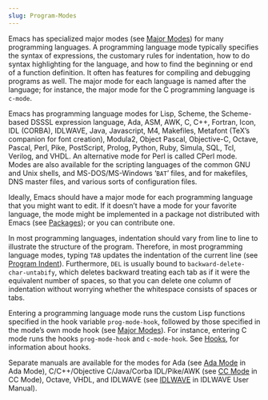 ```yaml
---
slug: Program-Modes
---
```


Emacs has specialized major modes (see [Major Modes](/docs/emacs/Major-Modes)) for many programming languages. A programming language mode typically specifies the syntax of expressions, the customary rules for indentation, how to do syntax highlighting for the language, and how to find the beginning or end of a function definition. It often has features for compiling and debugging programs as well. The major mode for each language is named after the language; for instance, the major mode for the C programming language is `c-mode`.

Emacs has programming language modes for Lisp, Scheme, the Scheme-based DSSSL expression language, Ada, ASM, AWK, C, C++, Fortran, Icon, IDL (CORBA), IDLWAVE, Java, Javascript, M4, Makefiles, Metafont (TeX’s companion for font creation), Modula2, Object Pascal, Objective-C, Octave, Pascal, Perl, Pike, PostScript, Prolog, Python, Ruby, Simula, SQL, Tcl, Verilog, and VHDL. An alternative mode for Perl is called CPerl mode. Modes are also available for the scripting languages of the common GNU and Unix shells, and MS-DOS/MS-Windows ‘`BAT`’ files, and for makefiles, DNS master files, and various sorts of configuration files.

Ideally, Emacs should have a major mode for each programming language that you might want to edit. If it doesn’t have a mode for your favorite language, the mode might be implemented in a package not distributed with Emacs (see [Packages](/docs/emacs/Packages)); or you can contribute one.

In most programming languages, indentation should vary from line to line to illustrate the structure of the program. Therefore, in most programming language modes, typing `TAB` updates the indentation of the current line (see [Program Indent](/docs/emacs/Program-Indent)). Furthermore, `DEL` is usually bound to `backward-delete-char-untabify`, which deletes backward treating each tab as if it were the equivalent number of spaces, so that you can delete one column of indentation without worrying whether the whitespace consists of spaces or tabs.

Entering a programming language mode runs the custom Lisp functions specified in the hook variable `prog-mode-hook`, followed by those specified in the mode’s own mode hook (see [Major Modes](/docs/emacs/Major-Modes)). For instance, entering C mode runs the hooks `prog-mode-hook` and `c-mode-hook`. See [Hooks](/docs/emacs/Hooks), for information about hooks.

Separate manuals are available for the modes for Ada (see [Ada Mode](https://www.gnu.org/software/emacs/manual/html_mono/ada-mode.html#Top) in Ada Mode), C/C++/Objective C/Java/Corba IDL/Pike/AWK (see [CC Mode](https://www.gnu.org/software/emacs/manual/html_mono/ccmode.html#Top) in CC Mode), Octave, VHDL, and IDLWAVE (see [IDLWAVE](https://www.gnu.org/software/emacs/manual/html_mono/idlwave.html#Top) in IDLWAVE User Manual).
